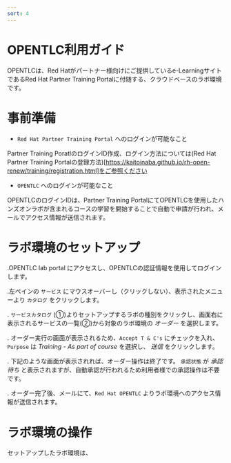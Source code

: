 ```yaml
---
sort: 4
---
```


# OPENTLC利用ガイド

OPENTLCは、Red Hatがパートナー様向けにご提供しているe-LearningサイトであるRed Hat Partner Training Portalに付随する、クラウドベースのラボ環境です。

# 事前準備

* `Red Hat Partner Training Portal` へのログインが可能なこと

Partner Training PoratlのログインID作成、ログイン方法については(Red Hat Partner Training Portalの登録方法)[https://kaitoinaba.github.io/rh-open-renew/training/registration.html]をご参照ください

* `OPENTLC` へのログインが可能なこと

OPENTLCのログインIDは、Partner Training PortalにてOPENTLCを使用したハンズオンラボが含まれるコースの学習を開始することで自動で申請が行われ、メールでアクセス情報が送信されます。

# ラボ環境のセットアップ

.OPENTLC lab portal にアクセスし、OPENTLCの認証情報を使用してログインします。

.左ペインの `サービス` にマウスオーバーし（クリックしない）、表示されたメニューより `カタログ` をクリックします。


. `サービスカタログ` (①)よりセットアップするラボの種別をクリックし、画面右に表示されるサービスの一覧(②)から対象のラボ環境の *オーダー* を選択します。

. オーダー実行の画面が表示されるため、`Accept T & C's` にチェックを入れ、`Purpose` は *Training - As part of course* を選択し、 *送信* をクリックします。

. 下記のような画面が表示されれば、オーダー操作は終了です。 `承認状態` が *承認待ち* と表示されますが、自動承認が行われるため利用者様での承認操作は不要です。

. オーダー完了後、メールにて、`Red Hat OPENTLC` よりラボ環境へのアクセス情報が送信されます。

# ラボ環境の操作
セットアップしたラボ環境は、